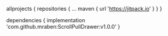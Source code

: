 allprojects {
		repositories {
			...
			maven { url 'https://jitpack.io' }
		}
	}
  
  dependencies {
	        implementation 'com.github.mraben:ScrollPullDrawer:v1.0.0'
	}
